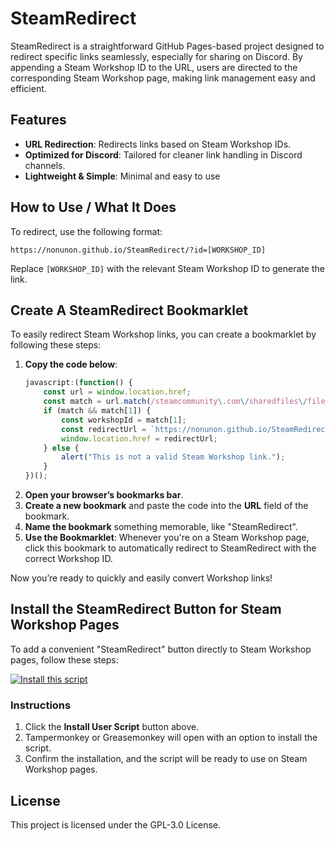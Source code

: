 
# SteamRedirect

SteamRedirect is a straightforward GitHub Pages-based project designed to redirect specific links seamlessly, especially for sharing on Discord. By appending a Steam Workshop ID to the URL, users are directed to the corresponding Steam Workshop page, making link management easy and efficient.

## Features

- **URL Redirection**: Redirects links based on Steam Workshop IDs.
- **Optimized for Discord**: Tailored for cleaner link handling in Discord channels.
- **Lightweight & Simple**: Minimal and easy to use

## How to Use / What It Does

To redirect, use the following format:

```
https://nonunon.github.io/SteamRedirect/?id=[WORKSHOP_ID]
```

Replace `[WORKSHOP_ID]` with the relevant Steam Workshop ID to generate the link.

## Create A SteamRedirect Bookmarklet

To easily redirect Steam Workshop links, you can create a bookmarklet by following these steps:

1. **Copy the code below**:
    ```javascript
    javascript:(function() {
        const url = window.location.href;
        const match = url.match(/steamcommunity\.com\/sharedfiles\/filedetails\/\?id=(\d+)/);
        if (match && match[1]) {
            const workshopId = match[1];
            const redirectUrl = `https://nonunon.github.io/SteamRedirect/?id=${workshopId}`;
            window.location.href = redirectUrl;
        } else {
            alert("This is not a valid Steam Workshop link.");
        }
    })();
    ```
2. **Open your browser’s bookmarks bar**.
3. **Create a new bookmark** and paste the code into the **URL** field of the bookmark.
4. **Name the bookmark** something memorable, like "SteamRedirect".
5. **Use the Bookmarklet**: Whenever you're on a Steam Workshop page, click this bookmark to automatically redirect to SteamRedirect with the correct Workshop ID.

Now you’re ready to quickly and easily convert Workshop links!

## Install the SteamRedirect Button for Steam Workshop Pages

To add a convenient "SteamRedirect" button directly to Steam Workshop pages, follow these steps:

[![Install this script](https://img.shields.io/badge/Install%20User%20Script-green?style=for-the-badge)](https://github.com/Nonunon/SteamRedirect/raw/main/SteamRedirect.user.js)

### Instructions
1. Click the **Install User Script** button above.
2. Tampermonkey or Greasemonkey will open with an option to install the script.
3. Confirm the installation, and the script will be ready to use on Steam Workshop pages.


## License

This project is licensed under the GPL-3.0 License.
